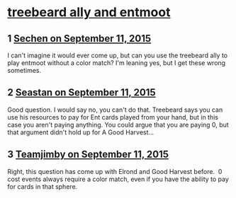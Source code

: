 # [treebeard ally and entmoot](https://community.fantasyflightgames.com/topic/187941-treebeard-ally-and-entmoot/)

## 1 [Sechen on September 11, 2015](https://community.fantasyflightgames.com/topic/187941-treebeard-ally-and-entmoot/?do=findComment&comment=1787036)

I can't imagine it would ever come up, but can you use the treebeard ally to play entmoot without a color match? I'm leaning yes, but I get these wrong sometimes.

## 2 [Seastan on September 11, 2015](https://community.fantasyflightgames.com/topic/187941-treebeard-ally-and-entmoot/?do=findComment&comment=1788577)

Good question. I would say no, you can't do that. Treebeard says you can use his resources to pay for Ent cards played from your hand, but in this case you aren't paying anything. You could argue that you are paying 0, but that argument didn't hold up for A Good Harvest... 

## 3 [Teamjimby on September 11, 2015](https://community.fantasyflightgames.com/topic/187941-treebeard-ally-and-entmoot/?do=findComment&comment=1788673)

Right, this question has come up with Elrond and Good Harvest before.  0 cost events always require a color match, even if you have the ability to pay for cards in that sphere.

